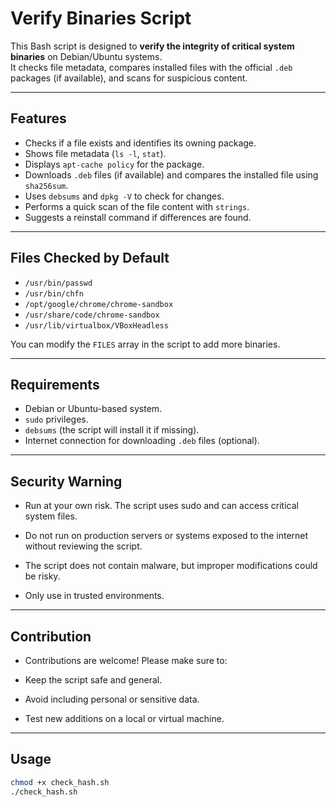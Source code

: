 # Verify Binaries Script

This Bash script is designed to **verify the integrity of critical system binaries** on Debian/Ubuntu systems.  
It checks file metadata, compares installed files with the official `.deb` packages (if available), and scans for suspicious content.

---

## Features

- Checks if a file exists and identifies its owning package.
- Shows file metadata (`ls -l`, `stat`).
- Displays `apt-cache policy` for the package.
- Downloads `.deb` files (if available) and compares the installed file using `sha256sum`.
- Uses `debsums` and `dpkg -V` to check for changes.
- Performs a quick scan of the file content with `strings`.
- Suggests a reinstall command if differences are found.

---

## Files Checked by Default

- `/usr/bin/passwd`
- `/usr/bin/chfn`
- `/opt/google/chrome/chrome-sandbox`
- `/usr/share/code/chrome-sandbox`
- `/usr/lib/virtualbox/VBoxHeadless`

You can modify the `FILES` array in the script to add more binaries.

---

## Requirements

- Debian or Ubuntu-based system.
- `sudo` privileges.
- `debsums` (the script will install it if missing).
- Internet connection for downloading `.deb` files (optional).

---

## Security Warning

- Run at your own risk. The script uses sudo and can access critical system files.

- Do not run on production servers or systems exposed to the internet without reviewing the script.

- The script does not contain malware, but improper modifications could be risky.

- Only use in trusted environments.

---


## Contribution

- Contributions are welcome! Please make sure to:

- Keep the script safe and general.

- Avoid including personal or sensitive data.

- Test new additions on a local or virtual machine.

---

## Usage

```bash
chmod +x check_hash.sh
./check_hash.sh

